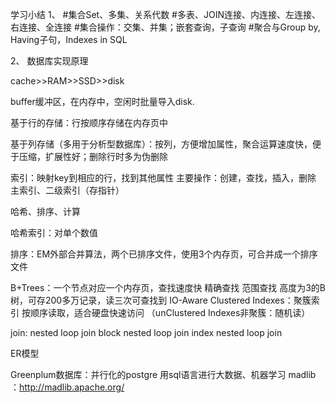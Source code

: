 学习小结
1、
#集合Set、多集、关系代数
#多表、JOIN连接、内连接、左连接、右连接、全连接
#集合操作：交集、并集；嵌套查询，子查询
#聚合与Group by, Having子句，Indexes in SQL

2、
数据库实现原理

cache>>RAM>>SSD>>disk

buffer缓冲区，在内存中，空闲时批量导入disk.

基于行的存储：行按顺序存储在内存页中

基于列存储（多用于分析型数据库）：按列，方便增加属性，聚合运算速度快，便于压缩，扩展性好；删除行时多为伪删除

索引：映射key到相应的行，找到其他属性
          主要操作：创建，查找，插入，删除
          主索引、二级索引（存指针）

哈希、排序、计算

哈希索引：对单个数值

排序：EM外部合并算法，两个已排序文件，使用3个内存页，可合并成一个排序文件

B+Trees：一个节点对应一个内存页，查找速度快
                精确查找
                范围查找
                高度为3的B树，可存200多万记录，读三次可查找到
IO-Aware
Clustered Indexes：聚簇索引    按顺序读取，适合硬盘快速访问
（unClustered Indexes非聚簇：随机读）

join:
nested loop join 
block nested loop join
index nested loop join

ER模型

Greenplum数据库：并行化的postgre
                 用sql语言进行大数据、机器学习
madlib ：http://madlib.apache.org/

                              